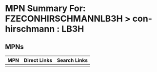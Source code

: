 



# MPN Summary For: FZECONHIRSCHMANNLB3H > con-hirschmann : LB3H

## MPNs
  

|MPN|Direct Links|Search Links|
| :--- | :--- | :--- |
||||
